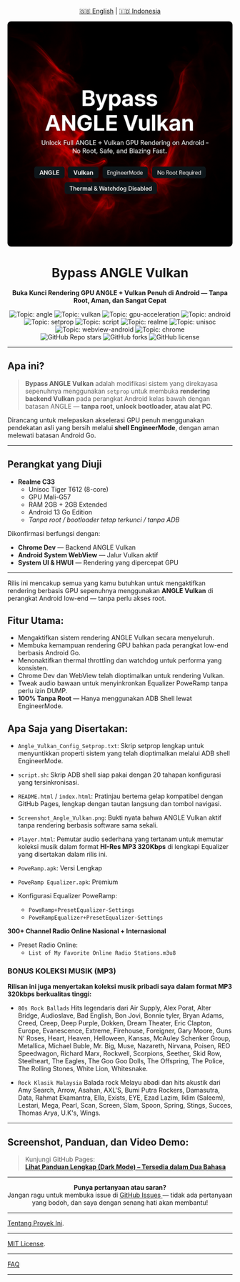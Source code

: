 <p align="center">
  <a href="README.md">🇬🇧 English</a> | <a href="README_ID.md">🇮🇩 Indonesia</a>
</p>

<p align="center">
  <img src="assets/bypass-angle-vulkan-preview.png" alt="Bypass ANGLE Vulkan Preview" style="border-radius: 8px;">
</p>

<h1 align="center">Bypass ANGLE Vulkan</h1>
<p align="center"><b>Buka Kunci Rendering GPU ANGLE + Vulkan Penuh di Android — Tanpa Root, Aman, dan Sangat Cepat</b></p>

<p align="center">
  <img alt="Topic: angle" src="https://img.shields.io/badge/topic-angle-blue?style=flat-square">
  <img alt="Topic: vulkan" src="https://img.shields.io/badge/topic-vulkan-red?style=flat-square">
  <img alt="Topic: gpu-acceleration" src="https://img.shields.io/badge/topic-GPU--acceleration-green?style=flat-square">
  <img alt="Topic: android" src="https://img.shields.io/badge/topic-android-yellow?style=flat-square">
  <img alt="Topic: setprop" src="https://img.shields.io/badge/topic-setprop-lightgrey?style=flat-square">
  <img alt="Topic: script" src="https://img.shields.io/badge/topic-script-blue?style=flat-square">
  <img alt="Topic: realme" src="https://img.shields.io/badge/topic-realme-orange?style=flat-square">
  <img alt="Topic: unisoc" src="https://img.shields.io/badge/topic-unisoc-red?style=flat-square">
  <img alt="Topic: webview-android" src="https://img.shields.io/badge/topic-webview--android-blueviolet?style=flat-square">
  <img alt="Topic: chrome" src="https://img.shields.io/badge/topic-chrome-silver?style=flat-square"><br>
  <img alt="GitHub Repo stars" src="https://img.shields.io/github/stars/rhaditbhule92/bypass-angle-vulkan?style=flat-square">
  <img alt="GitHub forks" src="https://img.shields.io/github/forks/rhaditbhule92/bypass-angle-vulkan?style=flat-square">
  <img alt="GitHub license" src="https://img.shields.io/github/license/rhaditbhule92/bypass-angle-vulkan?style=flat-square">
</p>

---

## Apa ini?

> **Bypass ANGLE Vulkan** adalah modifikasi sistem yang direkayasa sepenuhnya menggunakan `setprop` untuk membuka **rendering backend Vulkan** pada perangkat Android kelas bawah dengan batasan ANGLE — **tanpa root, unlock bootloader, atau alat PC**.

Dirancang untuk melepaskan akselerasi GPU penuh menggunakan pendekatan asli yang bersih melalui **shell EngineerMode**, dengan aman melewati batasan Android Go.

---

## Perangkat yang Diuji

- **Realme C33**
  - Unisoc Tiger T612 (8-core)
  - GPU Mali-G57
  - RAM 2GB + 2GB Extended
  - Android 13 Go Edition
  - *Tanpa root / bootloader tetap terkunci / tanpa ADB*

Dikonfirmasi berfungsi dengan:
- **Chrome Dev** — Backend ANGLE Vulkan
- **Android System WebView** — Jalur Vulkan aktif
- **System UI & HWUI** — Rendering yang dipercepat GPU

---

Rilis ini mencakup semua yang kamu butuhkan untuk mengaktifkan rendering berbasis GPU sepenuhnya menggunakan **ANGLE Vulkan** di perangkat Android low-end — tanpa perlu akses root.

## Fitur Utama:

- Mengaktifkan sistem rendering ANGLE Vulkan secara menyeluruh.
- Membuka kemampuan rendering GPU bahkan pada perangkat low-end berbasis Android Go.
- Menonaktifkan thermal throttling dan watchdog untuk performa yang konsisten.
- Chrome Dev dan WebView telah dioptimalkan untuk rendering Vulkan.
- Tweak audio bawaan untuk menyinkronkan Equalizer PoweRamp tanpa perlu izin DUMP.
- **100% Tanpa Root** — Hanya menggunakan ADB Shell lewat EngineerMode.

## Apa Saja yang Disertakan:

- `Angle_Vulkan_Config_Setprop.txt`: Skrip setprop lengkap untuk menyuntikkan properti sistem yang telah dioptimalkan melalui ADB shell EngineerMode.
- `script.sh`: Skrip ADB shell siap pakai dengan 20 tahapan konfigurasi yang tersinkronisasi.
- `README.html` / `index.html`: Pratinjau bertema gelap kompatibel dengan GitHub Pages, lengkap dengan tautan langsung dan tombol navigasi.
- `Screenshot_Angle_Vulkan.png`: Bukti nyata bahwa ANGLE Vulkan aktif tanpa rendering berbasis software sama sekali.
- `Player.html`: Pemutar audio sederhana yang tertanam untuk memutar koleksi musik dalam format **HI-Res MP3 320Kbps** di lengkapi Equalizer yang disertakan dalam rilis ini.

- `PoweRamp.apk`: Versi Lengkap
- `PoweRamp Equalizer.apk`: Premium
- Konfigurasi Equalizer PoweRamp:
  - `PoweRamp+PresetEqualizer-Settings`
  - `PoweRampEqualizer+PresetEqualizer-Settings`

**300+ Channel Radio Online Nasional + Internasional**  
- Preset Radio Online:
  - `List of My Favorite Online Radio Stations.m3u8`
  
### BONUS KOLEKSI MUSIK (MP3)

**Rilisan ini juga menyertakan koleksi musik pribadi saya dalam format MP3 320kbps berkualitas tinggi:**

- `80s Rock Ballads`
Hits legendaris dari Air Supply, Alex Porat, Alter Bridge, Audioslave, Bad English, Bon Jovi, Bonnie tyler, Bryan Adams, Creed, Creep, Deep Purple, Dokken, Dream Theater, Eric Clapton, Europe, Evanescence, Extreme, Firehouse, Foreigner, Gary Moore, Guns N' Roses, Heart, Heaven, Helloween, Kansas, McAuley Schenker Group, Metallica, Michael Buble, Mr. Big, Muse, Nazareth, Nirvana, Poisen, REO Speedwagon, Richard Marx, Rockwell, Scorpions, Seether, Skid Row, Steelheart, The Eagles, The Goo Goo Dolls, The Offspring, The Police, The Rolling Stones, White Lion, Whitesnake.

- `Rock Klasik Malaysia`
Balada rock Melayu abadi dan hits akustik dari Amy Search, Arrow, Asahan, AXL'S, Bumi Putra Rockers, Damasutra, Data, Rahmat Ekamantra, Ella, Exists, EYE, Ezad Lazim, Iklim (Saleem), Lestari, Mega, Pearl, Scan, Screen, Slam, Spoon, Spring, Stings, Succes, Thomas Arya, U.K's, Wings.

---

## Screenshot, Panduan, dan Video Demo:

> Kunjungi GitHub Pages:  
> **[Lihat Panduan Lengkap (Dark Mode) – Tersedia dalam Dua Bahasa](https://sfl.gl/UAZeN6)**

---

<p align="center">
  <strong>Punya pertanyaan atau saran?</strong><br>
  Jangan ragu untuk membuka issue di
  <a href="https://github.com/Rhaditbhule92/Bypass-ANGLE-Vulkan/issues">
    GitHub Issues
  </a>
  — tidak ada pertanyaan yang bodoh, dan saya dengan senang hati akan membantu!
</p>

---

[Tentang Proyek Ini](https://rhaditbhule92.github.io/Bypass-ANGLE-Vulkan/about.html).

---

[MIT License](https://github.com/Rhaditbhule92/Bypass-ANGLE-Vulkan/blob/main/LICENSEE).  

---

[FAQ](https://rhaditbhule92.github.io/Bypass-ANGLE-Vulkan/faq.html)

---
